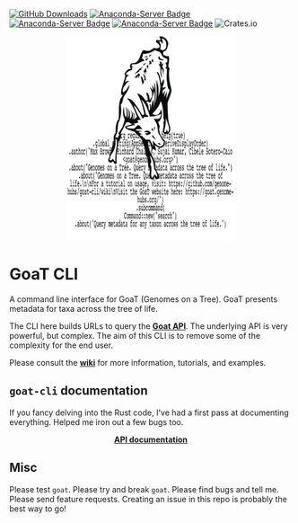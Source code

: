 [![GitHub Downloads](https://img.shields.io/github/downloads/genomehubs/goat-cli/total.svg?style=social&logo=github&label=Download)](https://github.com/genomehubs/goat-cli/releases/)
[![Anaconda-Server Badge](https://anaconda.org/bioconda/goat/badges/downloads.svg)](https://anaconda.org/bioconda/goat)
[![Anaconda-Server Badge](https://anaconda.org/bioconda/goat/badges/version.svg)](https://anaconda.org/bioconda/goat)
[![Anaconda-Server Badge](https://anaconda.org/bioconda/goat/badges/platforms.svg)](https://anaconda.org/bioconda/goat)
![Crates.io](https://img.shields.io/crates/d/goat-cli?label=crates.io&style=flat-square)

<p align="center">
    <img width="300" height="365" src="./goat-cli-mbing-code.png">
</p>

# GoaT CLI

A command line interface for GoaT (Genomes on a Tree). GoaT presents metadata for taxa across the tree of life. 

The CLI here builds URLs to query the <b><a href="https://goat.genomehubs.org/api-docs/">Goat API</a></b>. The underlying API is very powerful, but complex. The aim of this CLI is to remove some of the complexity for the end user.

Please consult the <b><a href="https://github.com/genomehubs/goat-cli/wiki">wiki</a></b> for more information, tutorials, and examples.

## `goat-cli` documentation

If you fancy delving into the Rust code, I've had a first pass at documenting everything. Helped me iron out a few bugs too.

<p align="center"><b><a href="https://genomehubs.github.io/goat-cli/">API documentation</a></b></p>

## Misc

Please test `goat`. Please try and break `goat`. Please find bugs and tell me. Please send feature requests. Creating an issue in this repo is probably the best way to go!